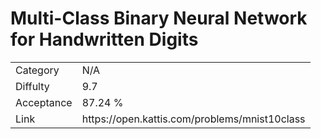 # Multi-Class Binary Neural Network for Handwritten Digits

<table>
    <tr>
        <td>Category</td>
        <td>N/A</td>
    </tr>
    <tr>
        <td>Diffulty</td>
        <td>9.7</td>
    </tr>
    <tr>
        <td>Acceptance</td>
        <td>87.24 %</td>
    </tr>
    <tr>
        <td>Link</td>
        <td>https://open.kattis.com/problems/mnist10class</td>
    </tr>
</table>